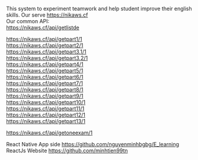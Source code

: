 This system to experiment teamwork and help student improve their english skills.
Our serve https://nikaws.cf  
Our common API:  
https://nikaws.cf/api/getlistde  

https://nikaws.cf/api/getpart1/1  
https://nikaws.cf/api/getpart2/1  
https://nikaws.cf/api/getpart3.1/1  
https://nikaws.cf/api/getpart3.2/1  
https://nikaws.cf/api/getpart4/1  
https://nikaws.cf/api/getpart5/1  
https://nikaws.cf/api/getpart6/1  
https://nikaws.cf/api/getpart7/1  
https://nikaws.cf/api/getpart8/1  
https://nikaws.cf/api/getpart9/1  
https://nikaws.cf/api/getpart10/1  
https://nikaws.cf/api/getpart11/1  
https://nikaws.cf/api/getpart12/1  
https://nikaws.cf/api/getpart13/1  

https://nikaws.cf/api/getoneexam/1  

React Native App side https://github.com/nguyenminhbgbg/E_learning  
ReactJs Website https://github.com/minhtien99tn  
